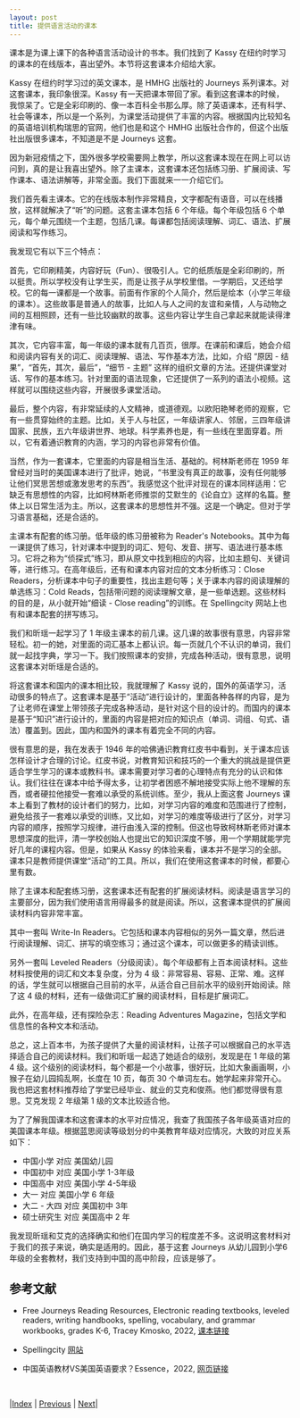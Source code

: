 ```yaml
---
layout: post
title: 提供语言活动的课本
---
```


课本是为课上课下的各种语言活动设计的书本。我们找到了 Kassy 在纽约时学习的课本的在线版本，喜出望外。本节将这套课本介绍给大家。

Kassy 在纽约时学习过的英文课本，是 HMHG 出版社的 Journeys 系列课本。对这套课本，我印象很深。Kassy 有一天把课本带回了家。看到这套课本的时候，我惊呆了。它是全彩印刷的、像一本百科全书那么厚。除了英语课本，还有科学、社会等课本，所以是一个系列，为课堂活动提供了丰富的内容。根据国内比较知名的英语培训机构瑞思的官网，他们也是和这个 HMHG 出版社合作的，但这个出版社出版很多课本，不知道是不是 Journeys 这套。

因为新冠疫情之下，国外很多学校需要网上教学，所以这套课本现在在网上可以访问到，真的是让我喜出望外。除了主课本，这套课本还包括练习册、扩展阅读、写作课本、语法讲解等，非常全面。我们下面就来一一介绍它们。

我们首先看主课本。它的在线版本制作非常精良，文字都配有语音，可以在线播放，这样就解决了“听”的问题。这套主课本包括 6 个年级。每个年级包括 6 个单元，每个单元围绕一个主题，包括几课。每课都包括阅读理解、词汇、语法、扩展阅读和写作练习。

我发现它有以下三个特点：

首先，它印刷精美，内容好玩（Fun）、很吸引人。它的纸质版是全彩印刷的，所以挺贵。所以学校没有让学生买，而是让孩子从学校里借。一学期后，又还给学校。它的每一课都是一个故事。前面有作家的个人简介，然后是绘本（小学三年级的课本）。这些故事是普通人的故事，比如人与人之间的友谊和亲情，人与动物之间的互相照顾，还有一些比较幽默的故事。这些内容让学生自己拿起来就能读得津津有味。

其次，它内容丰富，每一年级的课本就有几百页，很厚。在课前和课后，她会介绍和阅读内容有关的词汇、阅读理解、语法、写作基本方法，比如，介绍 “原因 - 结果”，“首先，其次，最后”，“细节 - 主题” 这样的组织文章的方法。还提供课堂对话、写作的基本练习。针对里面的语法现象，它还提供了一系列的语法小视频。这样就可以围绕这些内容，开展很多课堂活动。

最后，整个内容，有非常延续的人文精神，或道德观。以欧阳艳琴老师的观察，它有一些贯穿始终的主题。比如，关于人与社区，一年级讲家人、邻居，三四年级讲国家、民族，五六年级讲世界、地球。科学素养也是，有一些线在里面穿着。所以，它有着通识教育的内涵，学习的内容也非常有价值。

当然，作为一套课本，它里面的内容是相当生活、基础的。柯林斯老师在 1959 年曾经对当时的美国课本进行了批评，她说，“书里没有真正的故事，没有任何能够让他们冥思苦想或激发思考的东西”。我感觉这个批评对现在的课本同样适用：它缺乏有思想性的内容，比如柯林斯老师推崇的艾默生的《论自立》这样的名篇。整体上以日常生活为主。所以，这套课本的思想性并不强。这是一个确定。但对于学习语言基础，还是合适的。

主课本有配套的练习册。低年级的练习册被称为 Reader's Notebooks。其中为每一课提供了练习，针对课本中提到的词汇、短句、发音、拼写、语法进行基本练习。它将之称为“侦探式”练习，即从原文中找到相应的内容，比如主题句、关键词等，进行练习。在高年级后，还有和课本内容对应的文本分析练习：Close Readers，分析课本中句子的重要性，找出主题句等；关于课本内容的阅读理解的单选练习：Cold Reads，包括带问题的阅读理解文章，是一些单选题。这些材料的目的是，从小就开始“细读 - Close reading”的训练。在 Spellingcity 网站上也有和课本配套的拼写练习。

我们和昕瑶一起学习了 1 年级主课本的前几课。这几课的故事很有意思，内容非常轻松。初一的她，对里面的词汇基本上都认识。每一页就几个不认识的单词，我们就一起找字典，学习一下。我们按照课本的安排，完成各种活动，很有意思，说明这套课本对昕瑶是合适的。

将这套课本和国内的课本相比较，我就理解了 Kassy 说的，国外的英语学习，活动很多的特点了。这套课本是基于“活动”进行设计的，里面各种各样的内容，是为了让老师在课堂上带领孩子完成各种活动，是针对这个目的设计的。而国内的课本是基于“知识”进行设计的，里面的内容是把对应的知识点（单词、词组、句式、语法）覆盖到。因此，国内和国外的课本有着完全不同的内容。

很有意思的是，我在发表于 1946 年的哈佛通识教育红皮书中看到，关于课本应该怎样设计才合理的讨论。红皮书说，对教育知识和技巧的一个重大的挑战是提供更适合学生学习的课本或教科书。课本需要对学习者的心理特点有充分的认识和体认。我们往往在课本中给予得太多，让初学者困惑不解地接受实际上他不理解的东西，或者硬拉他接受一套难以承受的系统训练。至少，我从上面这套 Journeys 课本上看到了教材的设计者们的努力，比如，对学习内容的难度和范围进行了控制，避免给孩子一套难以承受的训练，又比如，对学习的难度等级进行了区分，对学习内容的顺序，按照学习规律，进行由浅入深的控制。但这也导致柯林斯老师对课本思想深度的批评，清一学校创始人也提出它的知识深度不够，用一个学期就能学完好几年的课程内容。但是，如果从 Kassy 的体验来看，课本并不是学习的全部。课本只是教师提供课堂“活动”的工具。所以，我们在使用这套课本的时候，都要心里有数。

除了主课本和配套练习册，这套课本还有配套的扩展阅读材料。阅读是语言学习的主要部分，因为我们使用语言用得最多的就是阅读。所以，这套课本提供的扩展阅读材料内容非常丰富。

其中一套叫 Write-In Readers。它包括和课本内容相似的另外一篇文章，然后进行阅读理解、词汇、拼写的填空练习；通过这个课本，可以做更多的精读训练。

另外一套叫 Leveled Readers（分级阅读）。每个年级都有上百本阅读材料。这些材料按使用的词汇和文本复杂度，分为 4 级：非常容易、容易、正常、难。这样的话，学生就可以根据自己目前的水平，从适合自己目前水平的级别开始阅读。除了这 4 级的材料，还有一级做词汇扩展的阅读材料，目标是扩展词汇。

此外，在高年级，还有探险杂志：Reading Adventures Magazine，包括文学和信息性的各种文本和活动。

总之，这上百本书，为孩子提供了大量的阅读材料，让孩子可以根据自己的水平选择适合自己的阅读材料。我们和昕瑶一起选了她适合的级别，发现是在 1 年级的第 4 级。这个级别的阅读材料，每个都是一个小故事，很好玩，比如大象画画啊，小猴子在幼儿园捣乱啊，长度在 10 页，每页 30 个单词左右。她学起来非常开心。我也把这套材料推荐给了学堂已经毕业、就业的艾克和俊燕。他们都觉得很有意思。艾克发现 2 年级第 1 级的文本比较适合他。

为了了解我国课本和这套课本的水平对应情况，我查了我国孩子各年级英语对应的美国课本年级。根据蓝思阅读等级划分的中美教育年级对应情况，大致的对应关系如下：

- 中国小学 对应 美国幼儿园
- 中国初中 对应 美国小学 1-3年级
- 中国高中 对应 美国小学 4-5年级
- 大一 对应 美国小学 6 年级
- 大二 - 大四 对应 美国初中 3年
- 硕士研究生 对应 美国高中 2 年

我发现昕瑶和艾克的选择确实和他们在国内学习的程度差不多。这说明这套材料对于我们的孩子来说，确实是适用的。因此，基于这套 Journeys 从幼儿园到小学6年级的全套教材，我们支持到中国的高中阶段，应该是够了。

## 参考文献

- Free Journeys Reading Resources, Electronic reading textbooks, leveled readers, writing handbooks, spelling, vocabulary, and grammar workbooks, grades K-6, Tracey Kmosko, 2022, [课本链接](https://unsocialized.net/free-journeys-reading-resources/)

- Spellingcity [网站](https://www.spellingcity.com/)

- 中国英语教材VS美国英语要求？Essence，2022, [网页链接](https://zhuanlan.zhihu.com/p/115529477)

<br/>

|[Index](../../) | [Previous](3-3-vocab) | [Next](3-7-speech)|
